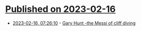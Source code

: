 # [Published on 2023-02-16](index.md)

* [2023-02-16, 07:26:10](https://news.ycombinator.com/item?id=34816010) - [Gary Hunt -the Messi of cliff diving](https://www.theguardian.com/sport/2023/feb/16/no-coach-no-agent-no-ego-lionel-messi-of-cliff-diving-gary-hunt)
